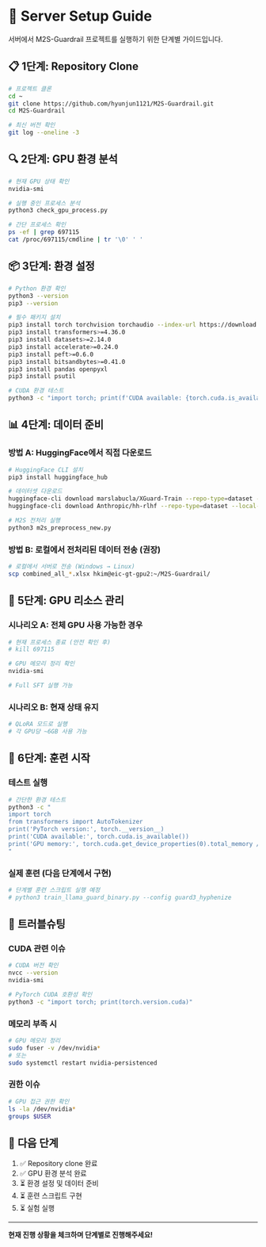 # 🚀 Server Setup Guide

서버에서 M2S-Guardrail 프로젝트를 실행하기 위한 단계별 가이드입니다.

## 📋 **1단계: Repository Clone**

```bash
# 프로젝트 클론
cd ~
git clone https://github.com/hyunjun1121/M2S-Guardrail.git
cd M2S-Guardrail

# 최신 버전 확인
git log --oneline -3
```

## 🔍 **2단계: GPU 환경 분석**

```bash
# 현재 GPU 상태 확인
nvidia-smi

# 실행 중인 프로세스 분석
python3 check_gpu_process.py

# 간단 프로세스 확인
ps -ef | grep 697115
cat /proc/697115/cmdline | tr '\0' ' '
```

## 📦 **3단계: 환경 설정**

```bash
# Python 환경 확인
python3 --version
pip3 --version

# 필수 패키지 설치
pip3 install torch torchvision torchaudio --index-url https://download.pytorch.org/whl/cu121
pip3 install transformers>=4.36.0
pip3 install datasets>=2.14.0
pip3 install accelerate>=0.24.0
pip3 install peft>=0.6.0
pip3 install bitsandbytes>=0.41.0
pip3 install pandas openpyxl
pip3 install psutil

# CUDA 환경 테스트
python3 -c "import torch; print(f'CUDA available: {torch.cuda.is_available()}'); print(f'GPU count: {torch.cuda.device_count()}')"
```

## 📊 **4단계: 데이터 준비**

### **방법 A: HuggingFace에서 직접 다운로드**
```bash
# HuggingFace CLI 설치
pip3 install huggingface_hub

# 데이터셋 다운로드
huggingface-cli download marslabucla/XGuard-Train --repo-type=dataset --local-dir ./XGuard-Train
huggingface-cli download Anthropic/hh-rlhf --repo-type=dataset --local-dir ./hh-rlhf

# M2S 전처리 실행
python3 m2s_preprocess_new.py
```

### **방법 B: 로컬에서 전처리된 데이터 전송 (권장)**
```bash
# 로컬에서 서버로 전송 (Windows → Linux)
scp combined_all_*.xlsx hkim@eic-gt-gpu2:~/M2S-Guardrail/
```

## 🎯 **5단계: GPU 리소스 관리**

### **시나리오 A: 전체 GPU 사용 가능한 경우**
```bash
# 현재 프로세스 종료 (안전 확인 후)
# kill 697115

# GPU 메모리 정리 확인
nvidia-smi

# Full SFT 실행 가능
```

### **시나리오 B: 현재 상태 유지**
```bash
# QLoRA 모드로 실행
# 각 GPU당 ~6GB 사용 가능
```

## 🚀 **6단계: 훈련 시작**

### **테스트 실행**
```bash
# 간단한 환경 테스트
python3 -c "
import torch
from transformers import AutoTokenizer
print('PyTorch version:', torch.__version__)
print('CUDA available:', torch.cuda.is_available())
print('GPU memory:', torch.cuda.get_device_properties(0).total_memory / 1024**3, 'GB')
"
```

### **실제 훈련 (다음 단계에서 구현)**
```bash
# 단계별 훈련 스크립트 실행 예정
# python3 train_llama_guard_binary.py --config guard3_hyphenize
```

## 🔧 **트러블슈팅**

### **CUDA 관련 이슈**
```bash
# CUDA 버전 확인
nvcc --version
nvidia-smi

# PyTorch CUDA 호환성 확인
python3 -c "import torch; print(torch.version.cuda)"
```

### **메모리 부족 시**
```bash
# GPU 메모리 정리
sudo fuser -v /dev/nvidia*
# 또는
sudo systemctl restart nvidia-persistenced
```

### **권한 이슈**
```bash
# GPU 접근 권한 확인
ls -la /dev/nvidia*
groups $USER
```

## 📝 **다음 단계**

1. ✅ Repository clone 완료
2. ✅ GPU 환경 분석 완료  
3. ⏳ 환경 설정 및 데이터 준비
4. ⏳ 훈련 스크립트 구현
5. ⏳ 실험 실행

---

**현재 진행 상황을 체크하며 단계별로 진행해주세요!**